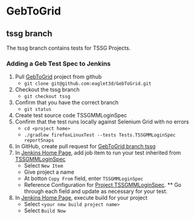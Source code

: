 # GebToGrid

## tssg branch
The tssg branch contains tests for TSSG Projects.

### Adding a Geb Test Spec to Jenkins
1. Pull [GebToGrid](https://github.com/eaglet3d/GebToGrid/tree/tssg) project from github
   * `git clone git@github.com:eaglet3d/GebToGrid.git`
2. Checkout the tssg branch
   * `git checkout tssg`
3. Confirm that you have the correct branch
   * `git status`
4. Create test source code TSSGMMLoginSpec
5. Confirm that the test runs locally against Selenium Grid with no errors
   * `cd <project home>`
   * `./gradlew firefoxLinuxTest --tests Tests.TSSGMMLoginSpec reportSnaps`
6. In GitHub, create pull request for [GebToGrid branch tssg](https://github.com/eaglet3d/GebToGrid/tree/tssg)
7. In [Jenkins Home Page](http://technologynursery.org:8022/), add job item to run your test inherited from [TSSGMMLoginSpec](http://technologynursery.org:8022/job/TSSGMMLoginSpec/)
   * Select `New Item`
   * Give project a name
   * At botton `Copy From` field, enter `TSSGMMLoginSpec`
   * Reference Configuration for [Project TSSGMMLoginSpec](http://technologynursery.org:8022/job/TSSGMMLoginSpec/).
   ** Go through each field and update as necessary for your test.
8. In [Jenkins Home Page](http://technologynursery.org:8022/), execute build for your project
   * Select `<your new build project name>`
   * Select `Build Now`
